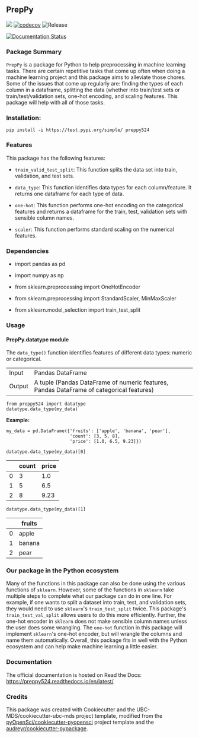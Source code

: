 ## PrepPy 

![](https://github.com/UBC-MDS/PrepPy/workflows/build/badge.svg) [![codecov](https://codecov.io/gh/UBC-MDS/PrepPy/branch/master/graph/badge.svg)](https://codecov.io/gh/UBC-MDS/PrepPy) ![Release](https://github.com/UBC-MDS/PrepPy/workflows/Release/badge.svg)

[![Documentation Status](https://readthedocs.org/projects/preppy524/badge/?version=latest)](https://preppy524.readthedocs.io/en/latest/?badge=latest)

### Package Summary

`PrepPy` is a package for Python to help preprocessing in machine learning tasks. 
There are certain repetitive tasks  that come up often when doing a machine learning project and this package aims to alleviate those chores.
Some of the issues that come up regularly are: finding the types of each column in a dataframe, splitting the data (whether into train/test sets or train/test/validation sets, one-hot encoding,  and scaling features.
This package will help with all of those tasks.

### Installation:

```
pip install -i https://test.pypi.org/simple/ preppy524
```

### Features

This package has the following features:

- `train_valid_test_split`: This function splits the data set into train, validation, and test sets.

- `data_type`: This function identifies data types for each column/feature. It returns one dataframe for each type of data.

- `one-hot`: This function performs one-hot encoding on the categorical features and returns a dataframe for the train, test, validation sets with sensible column names.

- `scaler`: This function performs standard scaling on the numerical features. 



### Dependencies

- import pandas as pd

- import numpy as np

- from sklearn.preprocessing import OneHotEncoder

- from sklearn.preprocessing import StandardScaler, MinMaxScaler

- from sklearn.model_selection import train_test_split


### Usage

#### PrepPy.datatype module
The `data_type()` function identifies features of different data types: numeric or categorical.  

|  | |
|---|----------------|
| Input |Pandas DataFrame| 
| Output |A tuple (Pandas DataFrame of numeric features, Pandas DataFrame of categorical features)| 

```
from preppy524 import datatype  
datatype.data_type(my_data)
```

**Example:**  
```
my_data = pd.DataFrame({'fruits': ['apple', 'banana', 'pear'],
                        'count': [3, 5, 8],
                        'price': [1.0, 6.5, 9.23]})
```

`datatype.data_type(my_data)[0]`

|  |count| price |
|---|----|----|
| 0 |     3 |   1.0 |
| 1 |     5 |   6.5 |
| 2 |     8 |  9.23 |

`datatype.data_type(my_data)[1]`

|  | fruits |
|---|--------|
| 0 | apple |
| 1 | banana |
| 2 | pear |

### Our package in the Python ecosystem

Many of the functions in this package can also be done using the various functions of `sklearn`.
However, some of the functions in `sklearn` take multiple steps to complete what our package can do in one line.
For example, if one wants to split a dataset into train, test, and validation sets, they would need to use `sklearn`'s `train_test_split` twice.
This package's `train_test_val_split` allows users to do this more efficiently.
Further, the one-hot encoder in `sklearn` does not make sensible column names unless the user does some wrangling.
The `one-hot` function in this package will implement `sklearn`'s one-hot encoder, but will wrangle the columns and name them automatically.
Overall, this package fits in well with the Python ecosystem and can help make machine learning a little easier. 


### Documentation
The official documentation is hosted on Read the Docs: <https://preppy524.readthedocs.io/en/latest/>

### Credits
This package was created with Cookiecutter and the UBC-MDS/cookiecutter-ubc-mds project template, modified from the [pyOpenSci/cookiecutter-pyopensci](https://github.com/pyOpenSci/cookiecutter-pyopensci) project template and the [audreyr/cookiecutter-pypackage](https://github.com/audreyr/cookiecutter-pypackage).
